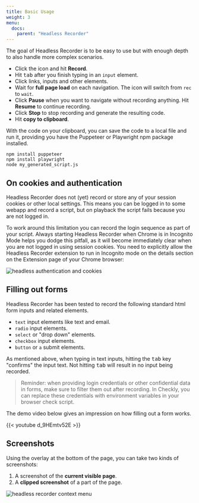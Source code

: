 ```yaml
---
title: Basic Usage
weight: 3
menu:
  docs:
    parent: "Headless Recorder"
---
```


The goal of Headless Recorder is to be easy to use but with enough depth to also handle more complex scenarios.

- Click the icon and hit **Record**.
- Hit <kbd>tab</kbd> after you finish typing in an `input` element.
- Click links, inputs and other elements.
- Wait for **full page load** on each navigation. The icon will switch from `rec` to `wait`.
- Click **Pause** when you want to navigate without recording anything. Hit **Resume** to continue recording.
- Click **Stop** to stop recording and generate the resulting code.
- Hit **copy to clipboard**.

With the code on your clipboard, you can save the code to a local file and run it, providing you have the Puppeteer or Playwright npm package
installed.
```shell
npm install puppeteer
npm install playwright
node my_generated_script.js
```

## On cookies and authentication

Headless Recorder does not (yet) record or store any of your session cookies or other local settings. This means you
can be logged in to some webapp and record a script, but on playback the script fails because you are not logged in.

To work around this limitation you can record the login sequence as part of your script. Always starting Headless Recorder when Chrome
is in Incognito Mode helps you dodge this pitfall, as it will become immediately clear when you are not logged in using
session cookies. You need to explicitly allow the Headless Recorder extension to run in Incognito mode on the details
section on the Extension page of your Chrome browser:

![headless authentication and cookies](/docs/images/headless-recorder/allow_incognito.png)


## Filling out forms

Headless Recorder has been tested to record the following standard html form inputs and related elements.

- `text` input elements like text and email.
- `radio` input elements.
- `select` or "drop down" elements.
- `checkbox` input elements.
- `button` or `a` submit elements.

As mentioned above, when typing in text inputs, hitting the <kbd>tab</kbd> key "confirms" the input text.
Not hitting <kbd>tab</kbd> will result in no input being recorded.


> Reminder: when providing login credentials or other confidential data in forms, make sure to filter them out
after recording. In Checkly, you can replace these credentials with environment variables in your browser check script.

The demo video below gives an impression on how filling out a form works.

{{< youtube d_9HEmtv52E >}}

## Screenshots

Using the overlay at the bottom of the page, you can take two kinds of screenshots:

1. A screenshot of the **current visible page**.
2. A **clipped screenshot** of a part of the page.

![headless recorder context menu](/docs/images/headless-recorder/overlay-screenshots.png)
